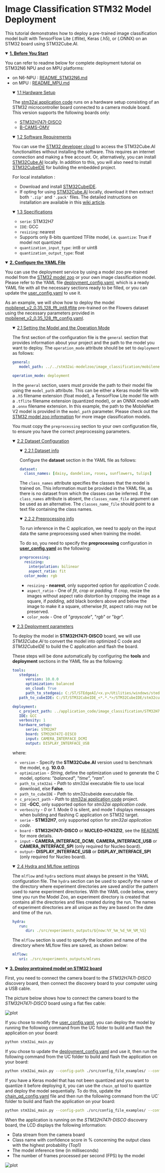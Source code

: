 # Image Classification STM32 Model Deployment

This tutorial demonstrates how to deploy a pre-trained image classification model built with TensorFlow Lite (.tflite), Keras (.h5), or (.ONNX) on an STM32 board using STM32Cube.AI.


<details open><summary><a href="#1"><b>1. Before You Start</b></a></summary><a id="1"></a>

You can refer to readme below for complete deployment tutorial on STM32N6 NPU and on MPU platforms:
* on N6-NPU : [README_STM32N6.md](./README_DEPLOYMENT_STM32N6.md)
* on MPU : [README_MPU.md](./README_DEPLOYMENT_MPU.md)

<ul><details open><summary><a href="#1-1">1.1 Hardware Setup</a></summary><a id="1-1"></a>

The [stm32ai application code](../../application_code/image_classification/STM32H7/README.md) runs on a hardware setup consisting of an STM32 microcontroller board connected to a camera module board. This version supports the following boards only:

- [STM32H747I-DISCO](https://www.st.com/en/product/stm32h747i-disco)
- [B-CAMS-OMV](https://www.st.com/en/product/b-cams-omv)

</details></ul>
<ul><details open><summary><a href="#1-2">1.2 Software Requirements</a></summary><a id="1-2"></a>

You can use the [STM32 developer cloud](https://stedgeai-dc.st.com/home) to access the STM32Cube.AI functionalities without installing the software. This requires an internet connection and making a free account. Or, alternatively, you can install [STM32Cube.AI](https://www.st.com/en/embedded-software/x-cube-ai.html) locally. In addition to this, you will also need to install [STM32CubeIDE](https://www.st.com/en/development-tools/stm32cubeide.html) for building the embedded project.

For local installation :

- Download and install [STM32CubeIDE](https://www.st.com/en/development-tools/stm32cubeide.html).
- If opting for using [STM32Cube.AI](https://www.st.com/en/embedded-software/x-cube-ai.html) locally, download it then extract both `'.zip'` and `'.pack'` files.
The detailed instructions on installation are available in this [wiki article](https://wiki.st.com/stm32mcu/index.php?title=AI:How_to_install_STM32_model_zoo).

</details></ul>
<ul><details open><summary><a href="#1-3">1.3 Specifications</a></summary><a id="1-3"></a>

- `serie`: STM32H7
- `IDE`: GCC
- `resizing`: nearest
- Supports only 8-bits quantized TFlite model, i.e. `quantize`: True if model not quantized
- `quantization_input_type`: int8 or uint8
- `quantization_output_type`: float

</details></ul>
</details>
<details open><summary><a href="#2"><b>2. Configure the YAML File</b></a></summary><a id="2"></a>

You can use the deployment service by using a model zoo pre-trained model from the [STM32 model zoo](https://github.com/STMicroelectronics/stm32ai-modelzoo/tree/master/image_classification/) or your own image classification model. Please refer to the YAML file [deployment_config.yaml](../src/config_file_examples/deployment_config.yaml), which is a ready YAML file with all the necessary sections ready to be filled, or you can update the [user_config.yaml](../user_config.yaml) to use it.

As an example, we will show how to deploy the model [mobilenet_v2_0.35_128_fft_int8.tflite](https://github.com/STMicroelectronics/stm32ai-modelzoo/blob/master/image_classification/mobilenetv2/ST_pretrainedmodel_public_dataset/flowers/mobilenet_v2_0.35_128_fft) pre-trained on the Flowers dataset using the necessary parameters provided in [mobilenet_v2_0.35_128_fft_config.yaml](https://github.com/STMicroelectronics/stm32ai-modelzoo/blob/master/image_classification/mobilenetv2/ST_pretrainedmodel_public_dataset/flowers/mobilenet_v2_0.35_128_fft/mobilenet_v2_0.35_128_fft_config.yaml).

<ul><details open><summary><a href="#2-1">2.1 Setting the Model and the Operation Mode</a></summary><a id="2-1"></a>

The first section of the configuration file is the `general` section that provides information about your project and the path to the model you want to deploy. The `operation_mode` attribute should be set to `deployment` as follows:

```yaml
general:
   model_path: ../../stm32ai-modelzoo/image_classification/mobilenetv2/ST_pretrainedmodel_public_dataset/flowers/mobilenet_v2_0.35_128_fft/mobilenet_v2_0.35_128_fft_int8.tflite

operation_mode: deployment
```

In the `general` section, users must provide the path to their model file using the `model_path` attribute. This can be either a Keras model file with a `.h5` filename extension (float model), a TensorFlow Lite model file with a `.tflite` filename extension (quantized model), or an ONNX model with a `.onnx` filename extension.
In this example, the path to the MobileNet V2 model is provided in the `model_path` parameter. Please check out the [STM32 model zoo information](./README_MODELS.md) for more image classification models.

You must copy the `preprocessing` section to your own configuration file, to ensure you have the correct preprocessing parameters.

</details></ul>
<ul><details open><summary><a href="#2-2">2.2 Dataset Configuration</a></summary><a id="2-2"></a>
<ul><details open><summary><a href="#2-2-1">2.2.1 Dataset info</a></summary><a id="2-2-1"></a>

Configure the **dataset** section in the YAML file as follows:

```yaml
dataset:
  class_names: [daisy, dandelion, roses, sunflowers, tulips]
```

The `class_names` attribute specifies the classes that the model is trained on. This information must be provided in the YAML file, as there is no dataset from which the classes can be inferred. If the `class_names` attribute is absent, the `classes_name_file` argument can be used as an alternative. The `classes_name_file` should point to a text file containing the class names.

</details></ul>
<ul><details open><summary><a href="#2-2-2">2.2.2 Preprocessing info</a></summary><a id="2-2-2"></a>

To run inference in the C application, we need to apply on the input data the same preprocessing used when training the model.

To do so, you need to specify the **preprocessing** configuration in **[user_config.yaml](../user_config.yaml)** as the following:

```yaml
preprocessing:
  resizing:
    interpolation: bilinear
    aspect_ratio: fit
  color_mode: rgb
```

- `resizing` - **nearest**, only supported option for *application C code*.
- `aspect_ratio` - One of *fit*, *crop* or *padding*. If *crop*, resize the images without aspect ratio distortion by cropping the image as a square, if *padding*, add black borders above and below the image to make it a square, otherwise *fit*, aspect ratio may not be preserved.
- `color_mode` - One of "*grayscale*", "*rgb*" or "*bgr*".

</details></ul>
</details></ul>
<ul><details open><summary><a href="#2-3">2.3 Deployment parameters</a></summary><a id="2-3"></a>

To deploy the model in **STM32H747I-DISCO** board, we will use *STM32Cube.AI* to convert the model into optimized C code and *STM32CubeIDE* to build the C application and flash the board.

These steps will be done automatically by configuring the **tools** and **deployment** sections in the YAML file as the following:

```yaml
tools:
   stedgeai:
      version: 10.0.0
      optimization: balanced
      on_cloud: True
      path_to_stedgeai: C:/ST/STEdgeAI/<x.y>/Utilities/windows/stedgeai.exe
   path_to_cubeIDE: C:/ST/STM32CubeIDE_<*.*.*>/STM32CubeIDE/stm32cubeide.exe

deployment:
   c_project_path: ../application_code/image_classification/STM32H7/
   IDE: GCC
   verbosity: 1
   hardware_setup:
      serie: STM32H7
      board: STM32H747I-DISCO
      input: CAMERA_INTERFACE_DCMI
      output: DISPLAY_INTERFACE_USB
```

where:
- `version` - Specify the **STM32Cube.AI** version used to benchmark the model, e.g. **10.0.0**.
- `optimization` - *String*, define the optimization used to generate the C model, options: "*balanced*", "*time*", "*ram*".
- `path_to_stm32ai` - *Path* to stm32ai executable file to use local download, else **False**.
- `path_to_cubeIDE` - *Path* to stm32cubeide executable file.
- `c_project_path` - *Path* to [stm32ai application code](../../application_code/image_classification/STM32H7/README.md) project.
- `IDE` -**GCC**, only supported option for *stm32ai application code*.
- `verbosity` - *0* or *1*. Mode 0 is silent, and mode 1 displays messages when building and flashing C application on STM32 target.
- `serie` - **STM32H7**, only supported option for *stm32ai application code*.
- `board` - **STM32H747I-DISCO** or **NUCLEO-H743ZI2**, see the [README](../../application_code/image_classification/STM32H7/README.md) for more details. 
- `input` - **CAMERA_INTERFACE_DCMI**, **CAMERA_INTERFACE_USB** or **CAMERA_INTERFACE_SPI** (only required for Nucleo board).
- `output`- **DISPLAY_INTERFACE_USB** or **DISPLAY_INTERFACE_SPI** (only required for Nucleo board).

</details></ul>
<ul><details open><summary><a href="#2-4">2.4 Hydra and MLflow settings</a></summary><a id="2-4"></a>

The `mlflow` and `hydra` sections must always be present in the YAML configuration file. The `hydra` section can be used to specify the name of the directory where experiment directories are saved and/or the pattern used to name experiment directories. With the YAML code below, every time you run the Model Zoo, an experiment directory is created that contains all the directories and files created during the run. The names of experiment directories are all unique as they are based on the date and time of the run.

```yaml
hydra:
   run:
      dir: ./src/experiments_outputs/${now:%Y_%m_%d_%H_%M_%S}
```

The `mlflow` section is used to specify the location and name of the directory where MLflow files are saved, as shown below:

```yaml
mlflow:
   uri: ./src/experiments_outputs/mlruns
```

</details></ul>
</details>
<details open><summary><a href="#3"><b>3. Deploy pretrained model on STM32 board</b></a></summary><a id="3"></a>

First, you need to connect the camera board to the *STM32H747I-DISCO* discovery board, then connect the discovery board to your computer using a USB cable.

The picture below shows how to connect the camera board to the *STM32H747I-DISCO* board using a flat flex cable:

![plot](./img/hardware_setup.JPG)

If you chose to modify the [user_config.yaml](../user_config.yaml), you can deploy the model by running the following command from the UC folder to build and flash the application on your board:

```bash
python stm32ai_main.py 
```
If you chose to update the [deployment_config.yaml](../src/config_file_examples/deployment_config.yaml) and use it, then run the following command from the UC folder to build and flash the application on your board:

```bash
python stm32ai_main.py --config-path ./src/config_file_examples/ --config-name deployment_config.yaml
```

If you have a Keras model that has not been quantized and you want to quantize it before deploying it, you can use the `chain_qd` tool to quantize and deploy the model sequentially. To do this, update the [chain_qd_config.yaml](../src/config_file_examples/chain_qd_config.yaml) file and then run the following command from the UC` folder to build and flash the application on your board:

```bash
python stm32ai_main.py --config-path ./src/config_file_examples/ --config-name chain_qd_config.yaml
```

When the application is running on the *STM32H747I-DISCO* discovery board, the LCD displays the following information:
- Data stream from the camera board
- Class name with confidence score in % concerning the output class with the highest probability (Top1)
- The model inference time (in milliseconds)
- The number of frames processed per second (FPS) by the model

![plot](./img/output_application.JPG)

</details>
